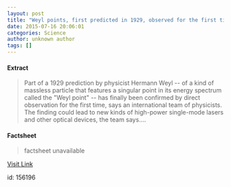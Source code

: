 ```yaml
---
layout: post
title: "Weyl points, first predicted in 1929, observed for the first time"
date: 2015-07-16 20:06:01
categories: Science
author: unknown author
tags: []
---
```



#### Extract
>Part of a 1929 prediction by physicist Hermann Weyl -- of a kind of massless particle that features a singular point in its energy spectrum called the "Weyl point" -- has finally been confirmed by direct observation for the first time, says an international team of physicists. The finding could lead to new kinds of high-power single-mode lasers and other optical devices, the team says....

#### Factsheet
>factsheet unavailable

[Visit Link](http://www.sciencedaily.com/releases/2015/07/150716160601.htm)

id:  156196


